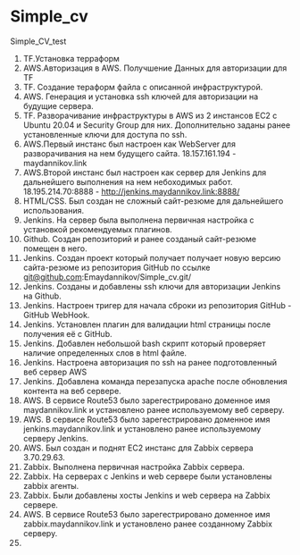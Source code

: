 # Simple_cv
Simple_CV_test

1. TF.Установка терраформ
2. AWS.Авторизация в AWS. Получшение Данных для авторизации для TF
3. TF. Создание тераформ файла с описанной инфраструктурой. 
4. AWS. Генерация и установка ssh ключей для авторизации на будущие сервера.
5. TF. Разворачивание инфраструктуры в AWS из 2 инстансов EC2 c Ubuntu 20.04 и Security Group для них. Дополнительно заданы ранее установленные ключи для доступа по ssh.
6. AWS.Первый инстанс был настроен как WebServer для разворачивания на нем будущего сайта. 18.157.161.194 - maydannikov.link
7. AWS.Второй инстанс был настроен как сервер для Jenkins для дальнейшего выполнения на нем небоходимых работ. 18.195.214.70:8888 - http://jenkins.maydannikov.link:8888/
8. HTML/CSS. Был создан не сложный сайт-резюме для дальнейшего использования.
9. Jenkins. На сервер была выполнена первичная настройка с установкой рекомендуемых плагинов.
10. Github. Создан репозиторий и ранее созданый сайт-резюме помещен в него.
11. Jenkins. Создан проект который получает получает новую версию сайта-резюме из репозитория GitHub по ссылке git@github.com:Emaydannikov/Simple_cv.git/
12. Jenkins. Созданы и добавлены ssh ключи для авторизации Jenkins на Github.
13. Jenkins. Настроен тригер для начала сброки из репозитория GitHub - GitHub WebHook.
14. Jenkins. Установлен плагин для валидации html страницы после получения её с GitHub.
15. Jenkins. Добавлен небольшой bash скрипт который проверяет наличие определенных слов в html файле.
16. Jenkins. Настроена авторизация по ssh на ранее подготовленный веб сервер AWS 
17. Jenkins. Добавлена команда перезапуска apache после обновления контента на веб сервере.
18. AWS. В сервисе Route53 было зарегестрировано доменное имя maydannikov.link и установлено ранее используемому веб серверу.
19. AWS. В сервисе Route53 было зарегестрировано доменное имя jenkins.maydannikov.link и установлено ранее используемому серверу Jenkins.
20. AWS. Был создан и поднят EC2 инстанс для Zabbix сервера 3.70.29.63.
21. Zabbix. Выполнена первичная настройка Zabbix сервера.
22. Zabbix. На серверах с Jenkins и web сервере были установлены zabbix агенты.
23. Zabbix. Были добавлены хосты Jenkins и web сервера на Zabbix сервере.
24. AWS. В сервисе Route53 было зарегестрировано доменное имя zabbix.maydannikov.link и установлено ранее созданному Zabbix серверу.
25.
